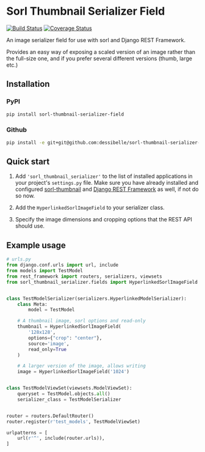 Sorl  Thumbnail Serializer Field
===============================

[![Build Status](https://travis-ci.org/dessibelle/sorl-thumbnail-serializer-field.svg?branch=master)](https://travis-ci.org/dessibelle/sorl-thumbnail-serializer-field) [![Coverage Status](https://coveralls.io/repos/github/dessibelle/sorl-thumbnail-serializer-field/badge.svg?branch=master)](https://coveralls.io/github/dessibelle/sorl-thumbnail-serializer-field?branch=master)

An image serializer field for use with sorl and Django REST Framework.

Provides an easy way of exposing a scaled version of an image rather than the
full-size one, and if you prefer several different versions (thumb, large etc.)

Installation
------------

### PyPI

```sh
pip install sorl-thumbnail-serializer-field
```

### Github

```sh
pip install -e git+git@github.com:dessibelle/sorl-thumbnail-serializer-field.git@master#egg=sorl_thumbnail_serializer
```

Quick start
-----------

1. Add `'sorl_thumbnail_serializer'` to the list of installed applications in your project's `settings.py` file. Make sure you have already installed and configured [sorl-thumbnail](https://github.com/mariocesar/sorl-thumbnail) and [Django REST Framework](http://www.django-rest-framework.org) as well, if not do so now.

2. Add the `HyperlinkedSorlImageField` to your serializer class.

3. Specify the image dimensions and cropping options that the REST API should use.


Example usage
-------------

```python
# urls.py
from django.conf.urls import url, include
from models import TestModel
from rest_framework import routers, serializers, viewsets
from sorl_thumbnail_serializer.fields import HyperlinkedSorlImageField


class TestModelSerializer(serializers.HyperlinkedModelSerializer):
    class Meta:
        model = TestModel

    # A thumbnail image, sorl options and read-only
    thumbnail = HyperlinkedSorlImageField(
        '128x128',
        options={"crop": "center"},
        source='image',
        read_only=True
    )

    # A larger version of the image, allows writing
    image = HyperlinkedSorlImageField('1024')


class TestModelViewSet(viewsets.ModelViewSet):
    queryset = TestModel.objects.all()
    serializer_class = TestModelSerializer


router = routers.DefaultRouter()
router.register(r'test_models', TestModelViewSet)

urlpatterns = [
    url(r'^', include(router.urls)),
]
```
